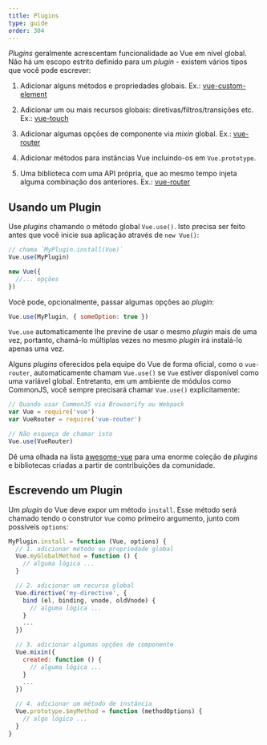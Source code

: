 ```yaml
---
title: Plugins
type: guide
order: 304
---
```


_Plugins_ geralmente acrescentam funcionalidade ao Vue em nível global. Não há um escopo estrito definido para um _plugin_ - existem vários tipos que você pode escrever:

1. Adicionar alguns métodos e propriedades globais. Ex.: [vue-custom-element](https://github.com/karol-f/vue-custom-element)

2. Adicionar um ou mais recursos globais: diretivas/filtros/transições etc. Ex.: [vue-touch](https://github.com/vuejs/vue-touch)

3. Adicionar algumas opções de componente via _mixin_ global. Ex.: [vue-router](https://github.com/vuejs/vue-router)

4. Adicionar métodos para instâncias Vue incluindo-os em `Vue.prototype`.

5. Uma biblioteca com uma API própria, que ao mesmo tempo injeta alguma combinação dos anteriores. Ex.: [vue-router](https://github.com/vuejs/vue-router)

## Usando um Plugin

Use _plugins_ chamando o método global `Vue.use()`. Isto precisa ser feito antes que você inicie sua aplicação através de `new Vue()`:

``` js
// chama `MyPlugin.install(Vue)`
Vue.use(MyPlugin)

new Vue({
  //... opções
})
```

Você pode, opcionalmente, passar algumas opções ao _plugin_:

``` js
Vue.use(MyPlugin, { someOption: true })
```

`Vue.use` automaticamente lhe previne de usar o mesmo _plugin_ mais de uma vez, portanto, chamá-lo múltiplas vezes no mesmo _plugin_ irá instalá-lo apenas uma vez.

Alguns _plugins_ oferecidos pela equipe do Vue de forma oficial, como o `vue-router`, automaticamente chamam `Vue.use()` se `Vue` estiver disponível como uma variável global. Entretanto, em um ambiente de módulos como CommonJS, você sempre precisará chamar `Vue.use()` explicitamente:

``` js
// Quando usar CommonJS via Browserify ou Webpack
var Vue = require('vue')
var VueRouter = require('vue-router')

// Não esqueça de chamar isto
Vue.use(VueRouter)
```

Dê uma olhada na lista [awesome-vue](https://github.com/vuejs/awesome-vue#components--libraries) para uma enorme coleção de _plugins_ e bibliotecas criadas a partir de contribuições da comunidade.

## Escrevendo um Plugin

Um _plugin_ do Vue deve expor um método `install`. Esse método será chamado tendo o construtor `Vue` como primeiro argumento, junto com possíveis `options`:

``` js
MyPlugin.install = function (Vue, options) {
  // 1. adicionar método ou propriedade global
  Vue.myGlobalMethod = function () {
    // alguma lógica ...
  }

  // 2. adicionar um recurso global
  Vue.directive('my-directive', {
    bind (el, binding, vnode, oldVnode) {
      // alguma lógica ...
    }
    ...
  })

  // 3. adicionar algumas opções de componente
  Vue.mixin({
    created: function () {
      // alguma lógica ...
    }
    ...
  })

  // 4. adicionar um método de instância
  Vue.prototype.$myMethod = function (methodOptions) {
    // algo lógico ...
  }
}
```
